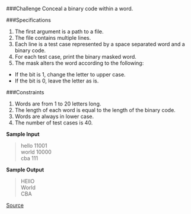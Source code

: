###Challenge
Conceal a binary code within a word.

###Specifications
1. The first argument is a path to a file.
2. The file contains multiple lines.
3. Each line is a test case represented by a space separated word and a binary code.
4. For each test case, print the binary masked word.
5. The mask alters the word according to the following:
 - If the bit is 1, change the letter to upper case.
 - If the bit is 0, leave the letter as is.

###Constraints
1. Words are from 1 to 20 letters long.
2. The length of each word is equal to the length of the binary code.
3. Words are always in lower case.
4. The number of test cases is 40.


**Sample Input**
>hello 11001  
world 10000  
cba 111

**Sample Output**
>HEllO  
World  
CBA

[Source](https://www.codeeval.com/open_challenges/199/)
